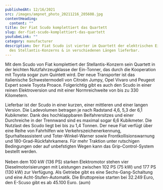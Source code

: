 ```yaml
---
publishedAt: 12/16/2021
src: /images/ampnet_photo_20211216_205608.jpg
contentHeading:
  content: ""
title: Der Fiat Scudo komplettiert das Quartett
slug: der-fiat-scudo-komplettiert-das-quartett
youtubeLink: ""
category: manufacturer
description: Der Fiat Scudo ist vierter im Quartett der elektrischen Ein-Tonner
  des Stellantis-Konzerns & in verschiedenen Längen lieferbar.
---
```


Mit dem Scudo von Fiat komplettiert der Stellantis-Konzern sein Quartett in der leichten Nutzfahrzeugklasse der Ein-Tonner, das durch die Kooperation mit Toyota sogar zum Quintett wird. Der neue Transporter ist das italienische Schwestermodell von Citroën Jumpy, Opel Vivaro und Peugeot Expert sowie Toyota Proace. Folgerichtig gibt es auch den Scudo in einer reinen Elektroversion und mit einer Normreichweite von bis zu 330 Kilometern.

Lieferbar ist der Scudo in einer kurzen, einer mittleren und einer langen Version. Die Ladevolumen betragen je nach Radstand 4,6, 5,3 der 6,1 Kubikmeter. Dank des hochklappbaren Beifahrersitzes und einer Durchreiche in der Trennwand sind es maximal sogar 6,6 Kubikmeter. Die Nutzlast des Scudo liegt bei bis zu 1,4 Tonnen. Der neue Fiat verfügt über eine Reihe von Fahrhilfen wie Verkehrszeichenerkennung, Spurhalteassistent und Toter-Winkel-Warner sowie Frontkollisionswarnung und 180-Grad-Rückfahrkamera. Für mehr Traktion unter rutschigen Bedingungen oder auf unbefstigten Wegen kann das Grip-Control-System bestellt werden.\
\
Neben dem 100 kW (136 PS) starken Elektromotor stehen vier Dieselmotorisierungen mit Leistungen zwischen 102 PS (75 kW) und 177 PS (130 kW) zur Verfügung. Als Getriebe gibt es eine Sechs-Gang-Schaltung und eine Acht-Stufen-Automatik. Die Bruttopreise starten bei 32.249 Euro, den E-Scuso gibt es ab 45.100 Euro. (aum)
